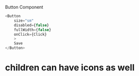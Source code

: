 Button Component

```js
<Button
    size="sm"
    disabled={false} 
    fullWidth={false} 
    onClick={Click}
    >
    Save
</Button>
```

# children can have icons as well